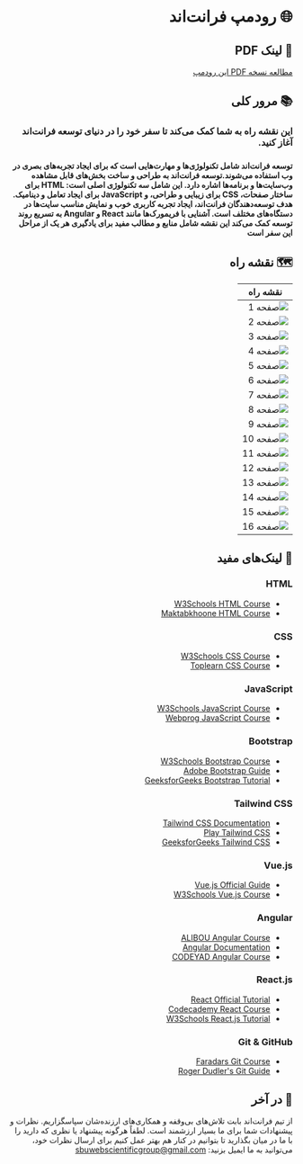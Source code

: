 <div dir="rtl">

# 🌐 رودمپ فرانت‌اند

## 📄 لینک PDF

[مطالعه نسخه PDF این رودمپ](https://sbu-web-scientific-group.github.io/Frontend_Roadmap/)

## 📚 مرور کلی

### **این نقشه راه به شما کمک می‌کند تا سفر خود را در دنیای توسعه فرانت‌اند آغاز کنید.**

###

****____**توسعه فرانت‌اند شامل تکنولوژی‌ها و مهارت‌هایی است که برای ایجاد تجربه‌های بصری در وب استفاده می‌شوند.توسعه فرانت‌اند به
طراحی و ساخت بخش‌های قابل مشاهده وب‌سایت‌ها و برنامه‌ها اشاره دارد. این شامل سه تکنولوژی اصلی است: HTML برای ساختار
صفحات، CSS برای زیبایی و طراحی، و JavaScript برای ایجاد تعامل و دینامیک. هدف توسعه‌دهندگان فرانت‌اند، ایجاد تجربه کاربری
خوب و نمایش مناسب سایت‌ها در دستگاه‌های مختلف است. آشنایی با فریمورک‌ها مانند React و Angular به تسریع روند توسعه کمک
می‌کند این نقشه شامل منابع و مطالب مفید برای یادگیری هر یک از مراحل این سفر است**____****



## 🗺️ **نقشه راه**

| **نقشه راه**                                                |
|-------------------------------------------------------------|
| ![صفحه 1](./images/Front-end-roadmap_240920_095759_1.jpg)   |
| ![صفحه 2](./images/Front-end-roadmap_240920_095759_2.jpg)   |
| ![صفحه 3](./images/Front-end-roadmap_240920_095759_3.jpg)   |
| ![صفحه 4](./images/Front-end-roadmap_240920_095759_4.jpg)   |
| ![صفحه 5](./images/Front-end-roadmap_240920_095759_5.jpg)   |
| ![صفحه 6](./images/Front-end-roadmap_240920_095759_6.jpg)   |
| ![صفحه 7](./images/Front-end-roadmap_240920_095759_7.jpg)   |
| ![صفحه 8](./images/Front-end-roadmap_240920_095759_8.jpg)   |
| ![صفحه 9](./images/Front-end-roadmap_240920_095759_9.jpg)   |
| ![صفحه 10](./images/Front-end-roadmap_240920_095759_10.jpg) |
| ![صفحه 11](./images/Front-end-roadmap_240920_095759_11.jpg) |
| ![صفحه 12](./images/Front-end-roadmap_240920_095759_12.jpg) |
| ![صفحه 13](./images/Front-end-roadmap_240920_095759_13.jpg) |
| ![صفحه 14](./images/Front-end-roadmap_240920_095759_14.jpg) |
| ![صفحه 15](./images/Front-end-roadmap_240920_095759_15.jpg) |
| ![صفحه 16](./images/Front-end-roadmap_240920_095759_16.jpg) |



## 🔗 لینک‌های مفید

### **HTML**

- [W3Schools HTML Course](https://www.w3schools.com/html/)
- [Maktabkhoone HTML Course](https://maktabkhooneh.org/courses/html/)

### **CSS**

- [W3Schools CSS Course](https://www.w3schools.com/css/)
- [Toplearn CSS Course](https://toplearn.com/courses/175)

### **JavaScript**

- [W3Schools JavaScript Course](https://www.w3schools.com/js/)
- [Webprog JavaScript Course](https://webprog.ir/courses/javascript)

### **Bootstrap**

- [W3Schools Bootstrap Course](https://www.w3schools.com/bootstrap/)
- [Adobe Bootstrap Guide](https://www.adobe.com/devnet/bootstrap.html)
- [GeeksforGeeks Bootstrap Tutorial](https://www.geeksforgeeks.org/bootstrap-tutorials/)

### **Tailwind CSS**

- [Tailwind CSS Documentation](https://tailwindcss.com/docs)
- [Play Tailwind CSS](https://play.tailwindcss.com/)
- [GeeksforGeeks Tailwind CSS](https://www.geeksforgeeks.org/tailwind-css/)

### **Vue.js**

- [Vue.js Official Guide](https://vuejs.org/v2/guide/)
- [W3Schools Vue.js Course](https://www.w3schools.com/vue/)

### **Angular**

- [ALIBOU Angular Course](https://alibou.com/angular)
- [Angular Documentation](https://angular.io/docs)
- [CODEYAD Angular Course](https://codeyad.com/course/angular/)

### **React.js**

- [React Official Tutorial](https://reactjs.org/tutorial/tutorial.html)
- [Codecademy React Course](https://www.codecademy.com/learn/react-101)
- [W3Schools React.js Tutorial](https://www.w3schools.com/react/)

### **Git & GitHub**

- [Faradars Git Course](https://faradars.org/courses/fv9828-git-github)
- [Roger Dudler's Git Guide](https://rogerdudler.github.io/git-guide/)



## 🚀 در آخر


از تیم فرانت‌اند بابت تلاش‌های بی‌وقفه و همکاری‌های ارزنده‌شان سپاسگزاریم. نظرات و پیشنهادات شما برای ما بسیار ارزشمند است. لطفاً هرگونه پیشنهاد یا نظری که دارید را با ما در میان بگذارید تا بتوانیم در کنار هم بهتر عمل کنیم
برای ارسال نظرات خود، می‌توانید به ما ایمیل بزنید: sbuwebscientificgroup@gmail.com
</div>
